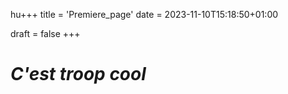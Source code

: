 hu+++
title = 'Premiere_page'
date = 2023-11-10T15:18:50+01:00

draft = false
+++
# *C'est troop cool*
